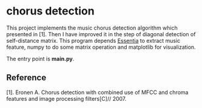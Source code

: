 # chorus detection

This project implements the music chorus detection algorithm which presented in [1]. Then I have improved it in the step of diagonal detection of self-distance matrix.
This program depends [Essentia](http://essentia.upf.edu/documentation/) to extract music feature, numpy to do some matrix operation and matplotlib for visualization.

The entry point is **main.py**.

## Reference

[1]. Eronen A. Chorus detection with combined use of MFCC and chroma features and image processing filters[C]// 2007.
